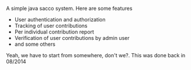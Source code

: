 A simple java sacco system. Here are some features
+ User authentication and authorization
+ Tracking of user contributions
+ Per individual contribution report
+ Verification of user contributions by admin user
+ and some others

Yeah, we have to start from somewhere, don't we?. This was done back in 08/2014

